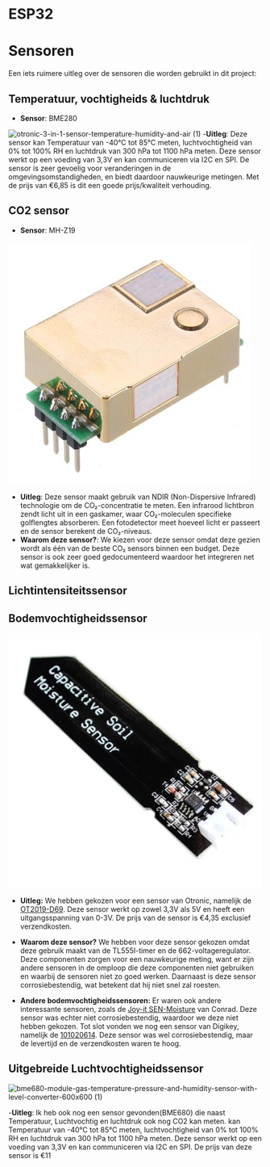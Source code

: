 # ESP32

# Sensoren
Een iets ruimere uitleg over de sensoren die worden gebruikt in dit project:

## Temperatuur, vochtigheids & luchtdruk
- **Sensor**: BME280


![otronic-3-in-1-sensor-temperature-humidity-and-air (1)](https://github.com/user-attachments/assets/e4e60abc-08a6-46e7-9678-48090e1f7f54)
-**Uitleg**: Deze sensor kan Temperatuur van  -40°C tot 85°C meten, luchtvochtigheid van 0% tot 100% RH  en luchtdruk van 300 hPa tot 1100 hPa meten. Deze sensor werkt op een voeding van 3,3V en kan communiceren via I2C en SPI. De sensor is zeer gevoelig voor veranderingen in de omgevingsomstandigheden, en biedt daardoor nauwkeurige metingen. Met de prijs van €6,85 is dit een goede prijs/kwaliteit verhouding.
## CO2 sensor
- **Sensor**: MH-Z19


![Co₂ sensor](./images/MH-Z19.jpg)
- **Uitleg**: Deze sensor maakt gebruik van NDIR (Non-Dispersive Infrared) technologie om de CO₂-concentratie te meten. Een infrarood lichtbron zendt licht uit in een gaskamer, waar CO₂-moleculen specifieke golflengtes absorberen. Een fotodetector meet hoeveel licht er passeert en de sensor berekent de CO₂-niveaus.
- **Waarom deze sensor?**: We kiezen voor deze sensor omdat deze gezien wordt als één van de beste CO₂ sensors binnen een budget. Deze sensor is ook zeer goed gedocumenteerd waardoor het integreren net wat gemakkelijker is.
## Lichtintensiteitssensor

## Bodemvochtigheidssensor
![Bodemvochtigheidssensor](./images/Bodemvochtigheidssensor.jpg)

- **Uitleg:** We hebben gekozen voor een sensor van Otronic, namelijk de [OT2019-D69](https://www.otronic.nl/nl/bodemvochtsensor-met-voltage-regulator.html?source=googlebase&gad_source=1). 
Deze sensor werkt op zowel 3,3V als 5V en heeft een uitgangsspanning van 0-3V. De prijs van de sensor is €4,35 exclusief verzendkosten.  

- **Waarom deze sensor?** We hebben voor deze sensor gekozen omdat deze gebruik maakt van de TL555I-timer en de 662-voltageregulator. Deze componenten zorgen voor een nauwkeurige meting, want er zijn andere sensoren in de omploop die deze componenten niet gebruiken en waarbij de sensoren niet zo goed werken. Daarnaast is deze sensor corrosiebestendig, wat betekent dat hij niet snel zal roesten.  

- **Andere bodemvochtigheidssensoren:** Er waren ook andere interessante sensoren, zoals de [Joy-it SEN-Moisture](https://www.conrad.be/nl/p/joy-it-sen-moisture-sensormodule-geschikt-voor-serie-raspberry-pi-pcduino-bbc-micro-bit-calliope-banana-pi-arduin-2176923.html) van Conrad. Deze sensor was echter niet corrosiebestendig, waardoor we deze niet hebben gekozen.  Tot slot vonden we nog een sensor van Digikey, namelijk de [101020614](https://www.digikey.be/en/products/detail/seeed-technology-co-ltd/101020614/10451856). Deze sensor was wel corrosiebestendig, maar de levertijd en de verzendkosten waren te hoog.  
## Uitgebreide Luchtvochtigheidssensor
![bme680-module-gas-temperature-pressure-and-humidity-sensor-with-level-converter-600x600 (1)](https://github.com/user-attachments/assets/362c3337-7cb9-4ab1-9d78-e8174fd1574c)

-**Uitleg**: Ik heb ook nog een sensor gevonden(BME680) die naast Temperatuur, Luchtvochtig en luchtdruk ook nog CO2 kan meten. kan Temperatuur van  -40°C tot 85°C meten, luchtvochtigheid van 0% tot 100% RH  en luchtdruk van 300 hPa tot 1100 hPa meten. Deze sensor werkt op een voeding van 3,3V en kan communiceren via I2C en SPI.
De prijs van deze sensor is €11
